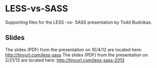 LESS-vs-SASS
============
Supporting files for the LESS -vs- SASS presentation by Todd Budnikas.

Slides
------
The slides (PDF) from the presentation on 10/4/12 are located here: http://tinyurl.com/less-sass
The slides (PDF) from the presentation on 2/21/13 are located here: http://tinyurl.com/less-sass-2013